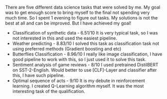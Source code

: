 There are five different data science tasks that were solved by me.
My goal was to get enough score to bring myself to the final not spending very much time.
So I spent 1 evening to figure out tasks. My solutions is not the best at all and can be improved. But I have achieved my goal!

* Classification of synthetic data - 6.51/10
It is very typical task, so I was not interested in this and used the easiest pipeline.
* Weather predicting - 8.83/10
I solved this task as classification task not using preferred methods (Gradient boosting and etc)
* Butterflies Classification - 8.96/10
I really like image classification, I have good pipeline to work with this, so I just used it to solve this task.
* Sentiment analysis of game reviews - 8/10
I used pretrained DistilBERT on SST-2-English. Would better to use [CLF]-Layer and classifier after this, I have such pipeline.
* Optimal sequence of acts - 9/10
It is my debute in reinforcement learning. I created Q-Learning algorithm myself. It was the most interesting task of the qualification.

